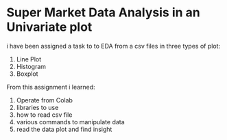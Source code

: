 # Super Market Data Analysis in an Univariate plot

i have been assigned a task to to EDA from a csv files in three types of plot:
1. Line Plot
2. Histogram
3. Boxplot

From this assignment i learned:
1. Operate from Colab
2. libraries to use
3. how to read csv file
4. various commands to manipulate data
5. read the data plot and find insight
